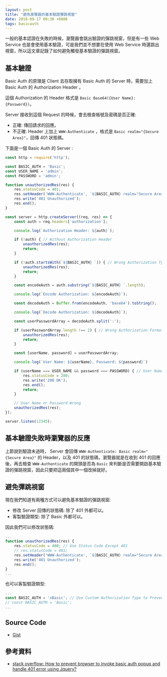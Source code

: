 ```yaml
---
layout: post
title: "避免瀏覽器的基本驗證彈跳視窗"
date: 2018-09-17 00:30 +0800
tags: basicauth
---
```


一般的基本認證在失敗的時候，瀏覽器會跳出驗證的彈跳視窗，但是有一些 Web Service 也是會使用基本驗證，可是我們並不想要在使用 Web Service 時還跳出視窗，所以這文章記錄了如何避免觸發基本驗證的彈跳視窗。

<!-- more -->

## 基本驗證

Basic Auth 的原理是 Client 去存取擁有 Basic Auth 的 Server 時，需要加上 Basic Auth 的 Authorization Header 。

這個 Authorization 的 Header 格式是 `Basic Base64({User Name}:{Password})`。

Server 接收到這個 Request 的時候，會去檢查帳號及密碼是否正確:

* 正確: 傳回請求的回應。
* 不正確: Header 上加上 `WWW-Authenticate` ，格式是 `Basic realm="{Secure Area}"`，回傳 401 狀態碼。

下面是一個 Basic Auth 的 Server :

```js
const http = require('http');

const BASIC_AUTH = 'Basic';
const USER_NAME = 'admin';
const PASSWORD = 'admin';

function unauthorizedRes(res) {
    res.statusCode = 401;
    res.setHeader('WWW-Authenticate', `${BASIC_AUTH} realm="Secure Area"`);
    res.write('401 Unauthorized');
    res.end();
}

const server = http.createServer((req, res) => {
    const auth = req.headers['authorization'];

    console.log(`Authorization Header: ${auth}`);

    if (!auth) { // Without Authorization Header
        unauthorizedRes(res);
        return;
    }

    if (!auth.startsWith(`${BASIC_AUTH} `)) { // Wrong Authorization Type
        unauthorizedRes(res);
        return;
    }

    const encodeAuth = auth.substring(`${BASIC_AUTH} `.length);

    console.log(`Encode Authorization: ${encodeAuth}`);

    const decodeAuth = Buffer.from(encodeAuth, 'base64').toString();

    console.log(`Decode Authorization: ${decodeAuth}`);

    const userPasswordArray = decodeAuth.split(':');

    if (userPasswordArray.length !== 2) { // Wrong Authorization Format
        unauthorizedRes(res);
        return;
    }

    const [userName, password] = userPasswordArray;

    console.log(`User Name: ${userName}, Password: ${password}`)

    if (userName === USER_NAME && password === PASSWORD) { // User Name and Password Correct
        res.statusCode = 200;
        res.write('200 OK');
        res.end();
        return;
    }

    // User Name or Password Wrong
    unauthorizedRes(res);
});

server.listen(12345);
```

## 基本驗證失敗時瀏覽器的反應

上節說到驗證未過時， Server 會回傳 `WWW-Authenticate: Basic realm="{Secure Area}"` 的 Header，以及 401 的狀態碼，瀏覽器就是在收到 401 的回應後，再去檢查 `WWW-Authenticate` 的開頭是否為 `Basic` 來判斷是否需要開啟基本驗證的彈跳視窗，因此只要把這兩個其中一個改掉就好。

## 避免彈跳視窗

現在我們知道有兩種方式可以避免基本驗證的彈跳視窗:

* 修改 Server 回傳的狀態碼: 除了 401 外都可以。
* 客製驗證類型: 除了 Basic 外都可以。

因此我們可以修改狀態碼:

```js
...
function unauthorizedRes(res) {
    res.statusCode = 400; // Use Status Code Except 401
    // res.statusCode = 401;
    res.setHeader('WWW-Authenticate', `${BASIC_AUTH} realm="Secure Area"`);
    res.write('401 Unauthorized');
    res.end();
}
...
```

也可以客製驗證類型:

```js
...
const BASIC_AUTH = 'xBasic'; // Use Custom Authorization Type to Prevent Browser Basic Auth Popup
// const BASIC_AUTH = 'Basic';
...
```

## Source Code

* [Gist](https://gist.github.com/peterhpchen/c4a47028ec27f086836aa1f6410eb65b)

## 參考資料

* [stack overflow: How to prevent browser to invoke basic auth popup and handle 401 error using Jquery?](https://stackoverflow.com/a/9872582)
